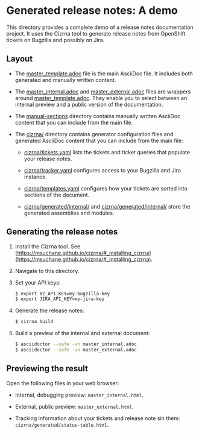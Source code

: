 # Generated release notes: A demo

This directory provides a complete demo of a release notes documentation project. It uses the Cizrna tool to generate release notes from OpenShift tickets on Bugzilla and possibly on Jira.

## Layout

* The [master_template.adoc](master_template.adoc) file is the main AsciiDoc file. It includes both generated and manually written content.

* The [master_internal.adoc](master_internal.adoc) and [master_external.adoc](master_external.adoc) files are wrappers around [master_template.adoc](master_template.adoc). They enable you to select between an internal preview and a public version of the documentation.

* The [manual-sections](manual-sections) directory contains manually written AsciiDoc content that you can include from the main file.

* The [cizrna/](cizrna/) directory contains generator configuration files and generated AsciiDoc content that you can include from the main file:

    * [cizrna/tickets.yaml](cizrna/tickets.yaml) lists the tickets and ticket queries that populate your release notes.

    * [cizrna/tracker.yaml](cizrna/tracker.yaml) configures access to your Bugzilla and Jira instance.

    * [cizrna/templates.yaml](cizrna/templates.yaml) configures how your tickets are sorted into sections of the document.

    * [cizrna/generated/internal/](cizrna/generated/internal/) and [cizrna/generated/internal/](cizrna/generated/internal/) store the generated assemblies and modules.

## Generating the release notes

1. Install the Cizrna tool. See [https://msuchane.github.io/cizrna/#_installing_cizrna](https://msuchane.github.io/cizrna/#_installing_cizrna).

2. Navigate to this directory.

3. Set your API keys:

    ```bash
    $ export BZ_API_KEY=my-bugzilla-key
    $ export JIRA_API_KEY=my-jira-key
    ```

4. Generate the release notes:

    ```bash
    $ cizrna build
    ```

5. Build a preview of the internal and external document:

    ```bash
    $ asciidoctor --safe -vn master_internal.adoc
    $ asciidoctor --safe -vn master_external.adoc
    ```

## Previewing the result

Open the following files in your web browser:

* Internal, debugging preview: `master_internal.html`.

* External, public preview: `master_external.html`.

* Tracking information about your tickets and release note sin them: `cizrna/generated/status-table.html`.
